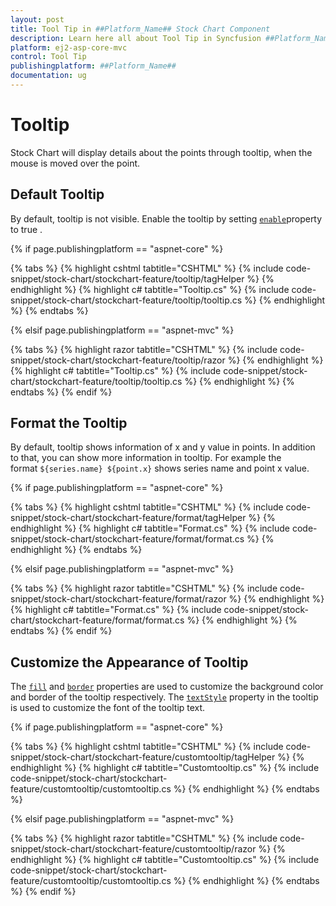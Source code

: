 ```yaml
---
layout: post
title: Tool Tip in ##Platform_Name## Stock Chart Component
description: Learn here all about Tool Tip in Syncfusion ##Platform_Name## Stock Chart component of Syncfusion Essential JS 2 and more.
platform: ej2-asp-core-mvc
control: Tool Tip
publishingplatform: ##Platform_Name##
documentation: ug
---
```



# Tooltip

<!-- markdownlint-disable MD036 -->

Stock Chart will display details about the points through tooltip, when the mouse is moved over the point.

## Default Tooltip

By default, tooltip is not visible. Enable the tooltip by setting
[`enable`](https://help.syncfusion.com/cr/aspnetcore-js2/Syncfusion.EJ2.Charts.ChartTooltipSettings.html#Syncfusion_EJ2_Charts_ChartTooltipSettings_Enable)property to true .

{% if page.publishingplatform == "aspnet-core" %}

{% tabs %}
{% highlight cshtml tabtitle="CSHTML" %}
{% include code-snippet/stock-chart/stockchart-feature/tooltip/tagHelper %}
{% endhighlight %}
{% highlight c# tabtitle="Tooltip.cs" %}
{% include code-snippet/stock-chart/stockchart-feature/tooltip/tooltip.cs %}
{% endhighlight %}
{% endtabs %}

{% elsif page.publishingplatform == "aspnet-mvc" %}

{% tabs %}
{% highlight razor tabtitle="CSHTML" %}
{% include code-snippet/stock-chart/stockchart-feature/tooltip/razor %}
{% endhighlight %}
{% highlight c# tabtitle="Tooltip.cs" %}
{% include code-snippet/stock-chart/stockchart-feature/tooltip/tooltip.cs %}
{% endhighlight %}
{% endtabs %}
{% endif %}



<!-- markdownlint-disable MD013 -->

## Format the Tooltip

<!-- markdownlint-disable MD013 -->

By default, tooltip shows information of x and y value in points. In addition to that, you can show more information in tooltip. For example the format `${series.name} ${point.x}` shows series name and point x value.

{% if page.publishingplatform == "aspnet-core" %}

{% tabs %}
{% highlight cshtml tabtitle="CSHTML" %}
{% include code-snippet/stock-chart/stockchart-feature/format/tagHelper %}
{% endhighlight %}
{% highlight c# tabtitle="Format.cs" %}
{% include code-snippet/stock-chart/stockchart-feature/format/format.cs %}
{% endhighlight %}
{% endtabs %}

{% elsif page.publishingplatform == "aspnet-mvc" %}

{% tabs %}
{% highlight razor tabtitle="CSHTML" %}
{% include code-snippet/stock-chart/stockchart-feature/format/razor %}
{% endhighlight %}
{% highlight c# tabtitle="Format.cs" %}
{% include code-snippet/stock-chart/stockchart-feature/format/format.cs %}
{% endhighlight %}
{% endtabs %}
{% endif %}



## Customize the Appearance of Tooltip

The [`fill`](https://help.syncfusion.com/cr/aspnetcore-js2/Syncfusion.EJ2.Charts.ChartTooltipSettings.html#Syncfusion_EJ2_Charts_ChartTooltipSettings_Fill) and [`border`](https://help.syncfusion.com/cr/aspnetcore-js2/Syncfusion.EJ2.Charts.ChartTooltipSettings.html#Syncfusion_EJ2_Charts_ChartTooltipSettings_Border) properties are used to customize the background color and border of the tooltip respectively. The [`textStyle`](https://help.syncfusion.com/cr/aspnetcore-js2/Syncfusion.EJ2.Charts.ChartTooltipSettings.html#Syncfusion_EJ2_Charts_ChartTooltipSettings_TextStyle) property in the tooltip is used to customize the font of the tooltip text.

{% if page.publishingplatform == "aspnet-core" %}

{% tabs %}
{% highlight cshtml tabtitle="CSHTML" %}
{% include code-snippet/stock-chart/stockchart-feature/customtooltip/tagHelper %}
{% endhighlight %}
{% highlight c# tabtitle="Customtooltip.cs" %}
{% include code-snippet/stock-chart/stockchart-feature/customtooltip/customtooltip.cs %}
{% endhighlight %}
{% endtabs %}

{% elsif page.publishingplatform == "aspnet-mvc" %}

{% tabs %}
{% highlight razor tabtitle="CSHTML" %}
{% include code-snippet/stock-chart/stockchart-feature/customtooltip/razor %}
{% endhighlight %}
{% highlight c# tabtitle="Customtooltip.cs" %}
{% include code-snippet/stock-chart/stockchart-feature/customtooltip/customtooltip.cs %}
{% endhighlight %}
{% endtabs %}
{% endif %}


